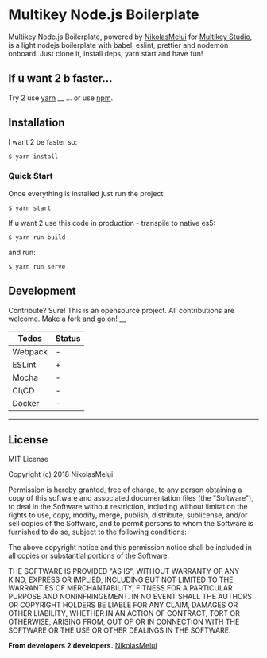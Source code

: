 
Multikey Node.js Boilerplate
======
Multikey Node.js Boilerplate, powered by [NikolasMelui][nikolasmelui] for [Multikey Studio][multikey-studio], is a light nodejs boilerplate with babel, eslint, prettier and nodemon onboard. Just clone it, install deps, yarn start and have fun!

## If u want 2 b faster...
Try 2 use  [yarn][yarn]
__
... or use [npm][npm].

## Installation

I want 2 be faster so:
```
$ yarn install
```

### Quick Start


Once everything is installed just run the project:
```
$ yarn start
```
If u want 2 use this code in production - transpile to native es5:
```
$ yarn run build
```
and run:

```
$ yarn run serve
```
## Development

Contribute? Sure!
This is an opensource project. All contributions are welcome. Make a fork and go on!
__

| Todos | Status |
| ------ | ------ |
| Webpack | - |
| ESLint | + |
| Mocha | - |
| CI\CD | - |
| Docker | - |
___
License
----
MIT License

Copyright (c) 2018 NikolasMelui

Permission is hereby granted, free of charge, to any person obtaining a copy
of this software and associated documentation files (the "Software"), to deal
in the Software without restriction, including without limitation the rights
to use, copy, modify, merge, publish, distribute, sublicense, and/or sell
copies of the Software, and to permit persons to whom the Software is
furnished to do so, subject to the following conditions:

The above copyright notice and this permission notice shall be included in all
copies or substantial portions of the Software.

THE SOFTWARE IS PROVIDED "AS IS", WITHOUT WARRANTY OF ANY KIND, EXPRESS OR
IMPLIED, INCLUDING BUT NOT LIMITED TO THE WARRANTIES OF MERCHANTABILITY,
FITNESS FOR A PARTICULAR PURPOSE AND NONINFRINGEMENT. IN NO EVENT SHALL THE
AUTHORS OR COPYRIGHT HOLDERS BE LIABLE FOR ANY CLAIM, DAMAGES OR OTHER
LIABILITY, WHETHER IN AN ACTION OF CONTRACT, TORT OR OTHERWISE, ARISING FROM,
OUT OF OR IN CONNECTION WITH THE SOFTWARE OR THE USE OR OTHER DEALINGS IN THE
SOFTWARE.

**From developers 2 developers.**
[NikolasMelui][nikolasmelui]

[//]: # (These are reference links used in the body of this note and get stripped out when the markdown processor does its job. There is no need to format nicely because it shouldn't be seen. Thanks SO - http://stackoverflow.com/questions/4823468/store-comments-in-markdown-syntax)
   [nikolasmelui]: <https://github.com/NikolasMelui>
   [nodejs]: <http://nodejs.org>
   [multikey-studio]: <https://github.com/MultikeyStudio>
   [yarn]: <https://yarnpkg.com/en/>
   [npm]: <https://www.npmjs.com/>
